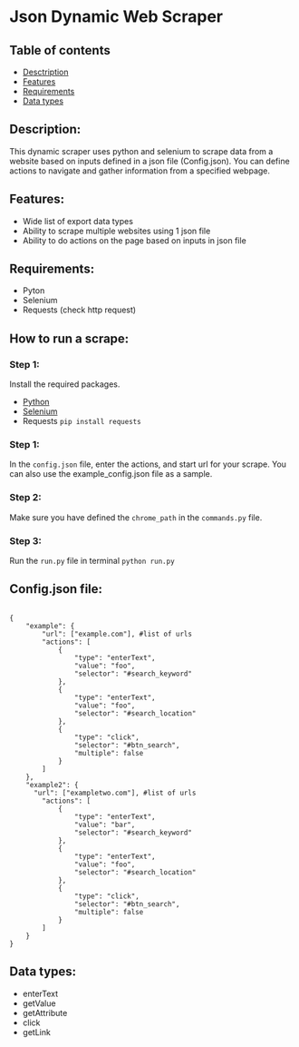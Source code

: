 # Json Dynamic Web Scraper

## Table of contents
* [Desctription](#description)
* [Features](#features)
* [Requirements](#requirements)
* [Data types](#data-types)

## Description:
This dynamic scraper uses python and selenium to scrape data from a website based on inputs defined in a json file (Config.json). You can define actions to navigate and gather information from a specified webpage. 

## Features:
* Wide list of export data types
* Ability to scrape multiple websites using 1 json file
* Ability to do actions on the page based on inputs in json file

## Requirements:
* Pyton
* Selenium
* Requests (check http request)

## How to run a scrape:

### Step 1:

Install the required packages.
* [Python](https://www.python.org/downloads/)
* [Selenium](https://www.seleniumhq.org/download/)
* Requests ```pip install requests```

### Step 1:

In the ```config.json``` file, enter the actions, and start url for your scrape. You can also use the example_config.json file as a sample.

### Step 2:

Make sure you have defined the ```chrome_path``` in the ```commands.py``` file. 

### Step 3:

Run the ```run.py``` file in terminal ```python run.py```

## Config.json file:
```

{
    "example": {
        "url": ["example.com"], #list of urls
        "actions": [
            {
                "type": "enterText",
                "value": "foo",
                "selector": "#search_keyword"
            },
            {
                "type": "enterText",
                "value": "foo",
                "selector": "#search_location"
            },
            {
                "type": "click",
                "selector": "#btn_search",
                "multiple": false
            }
        ]
    },
    "example2": {
      "url": ["exampletwo.com"], #list of urls
        "actions": [ 
            {
                "type": "enterText",
                "value": "bar",
                "selector": "#search_keyword"
            },
            {
                "type": "enterText",
                "value": "foo",
                "selector": "#search_location"
            },
            {
                "type": "click",
                "selector": "#btn_search",
                "multiple": false
            }
        ]
    }
}
```

## Data types:
* enterText
* getValue
* getAttribute
* click
* getLink
